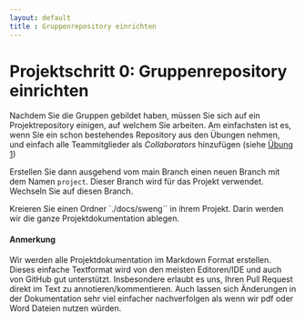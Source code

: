 ```yaml
---
layout: default
title : Gruppenrepository einrichten
---
```


# Projektschritt 0: Gruppenrepository einrichten

Nachdem Sie die Gruppen gebildet haben, müssen Sie sich auf ein Projektrepository einigen, auf welchem Sie arbeiten. Am einfachsten ist es, wenn Sie ein schon bestehendes Repository aus den Übungen nehmen, und einfach alle Teammitglieder als *Collaborators* hinzufügen (siehe [Übung 1](../exercises/jabref-setup))

Erstellen Sie dann ausgehend vom main Branch einen neuen Branch mit dem Namen `project`. Dieser Branch wird für das Projekt verwendet. Wechseln Sie auf diesen Branch. 

Kreieren Sie einen Ordner `./docs/sweng`` in ihrem Projekt. Darin werden wir die ganze Projektdokumentation ablegen.

#### Anmerkung

Wir werden alle Projektdokumentation im Markdown Format erstellen. Dieses einfache Textformat wird von den meisten Editoren/IDE und auch von GitHub gut unterstützt. Insbesondere erlaubt es uns, Ihren Pull Request direkt im Text zu annotieren/kommentieren. 
Auch lassen sich Änderungen in der Dokumentation sehr viel einfacher nachverfolgen als wenn wir pdf oder Word Dateien nutzen würden.